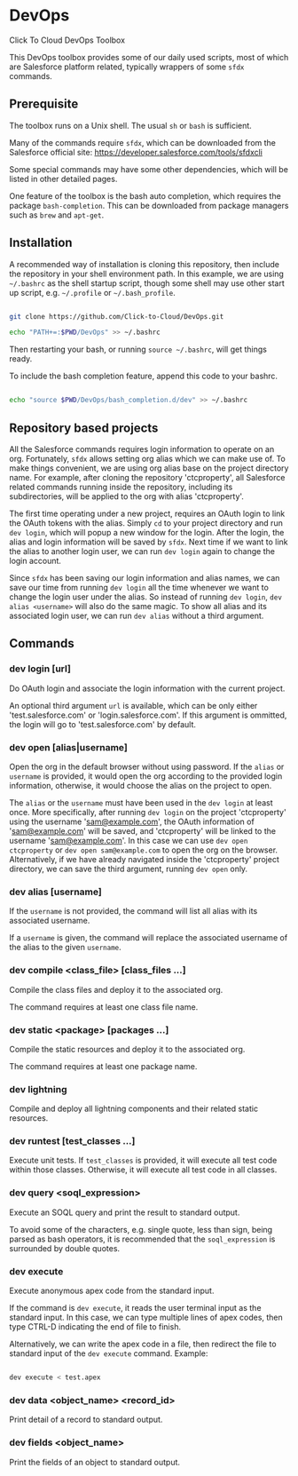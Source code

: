 # DevOps

Click To Cloud DevOps Toolbox

This DevOps toolbox provides some of our daily used scripts, most of which
are Salesforce platform related, typically wrappers of some `sfdx` commands.

## Prerequisite

The toolbox runs on a Unix shell. The usual `sh` or `bash` is sufficient.

Many of the commands require `sfdx`, which can be downloaded from the
Salesforce official site: https://developer.salesforce.com/tools/sfdxcli

Some special commands may have some other dependencies, which will be
listed in other detailed pages.

One feature of the toolbox is the bash auto completion, which requires the
package `bash-completion`. This can be downloaded from package managers
such as `brew` and `apt-get`.

## Installation

A recommended way of installation is cloning this repository, then include
the repository in your shell environment path. In this example, we are
using `~/.bashrc` as the shell startup script, though some shell may use other
start up script, e.g. `~/.profile` or `~/.bash_profile`.

```bash

git clone https://github.com/Click-to-Cloud/DevOps.git

echo "PATH+=:$PWD/DevOps" >> ~/.bashrc

```

Then restarting your bash, or running `source ~/.bashrc`, will get things
ready.

To include the bash completion feature, append this code to your bashrc.

```bash

echo "source $PWD/DevOps/bash_completion.d/dev" >> ~/.bashrc

```

## Repository based projects

All the Salesforce commands requires login information to operate on an
org. Fortunately, `sfdx` allows setting org alias which we can make use of.
To make things convenient, we are using org alias base on the project
directory name. For example, after cloning the repository 'ctcproperty', all
Salesforce related commands running inside the repository, including its
subdirectories, will be applied to the org with alias 'ctcproperty'.

The first time operating under a new project, requires an OAuth login to link
the OAuth tokens with the alias. Simply `cd` to your project directory and
run `dev login`, which will popup a new window for the login. After the
login, the alias and login information will be saved by `sfdx`. Next time
if we want to link the alias to another login user, we can run `dev login`
again to change the login account.

Since `sfdx` has been saving our login information and alias names, we can
save our time from running `dev login` all the time whenever we want to
change the login user under the alias. So instead of running `dev login`,
`dev alias <username>` will also do the same magic. To show all alias and
its associated login user, we can run `dev alias` without a third argument.

## Commands

### dev login [url]

Do OAuth login and associate the login information with the current project.

An optional third argument `url` is available, which can be only either
'test.salesforce.com' or 'login.salesforce.com'. If this argument is ommitted,
the login will go to 'test.salesforce.com' by default.

### dev open [alias|username]

Open the org in the default browser without using password. If the `alias` or
`username` is provided, it would open the org according to the provided login
information, otherwise, it would choose the alias on the project to open.

The `alias` or the `username` must have been used in the `dev login` at least
once. More specifically, after running `dev login` on the project
'ctcproperty' using the username 'sam@example.com', the OAuth information of
'sam@example.com' will be saved, and 'ctcproperty' will be linked to the
username 'sam@example.com'. In this case we can use `dev open ctcproperty` or
`dev open sam@example.com` to open the org on the browser. Alternatively, if
we have already navigated inside the 'ctcproperty' project directory, we can
save the third argument, running `dev open` only.

### dev alias [username]

If the `username` is not provided, the command will list all alias with its
associated username.

If a `username` is given, the command will replace the associated username
of the alias to the given `username`.

### dev compile \<class\_file\> [class\_files ...]

Compile the class files and deploy it to the associated org.

The command requires at least one class file name.

### dev static \<package\> [packages ...]

Compile the static resources and deploy it to the associated org.

The command requires at least one package name.

### dev lightning

Compile and deploy all lightning components and their related static resources.

### dev runtest [test\_classes ...]

Execute unit tests. If `test_classes` is provided, it will execute all test
code within those classes. Otherwise, it will execute all test code in all
classes.

### dev query \<soql\_expression\>

Execute an SOQL query and print the result to standard output.

To avoid some of the characters, e.g. single quote, less than sign, being
parsed as bash operators, it is recommended that the `soql_expression`
is surrounded by double quotes.

### dev execute

Execute anonymous apex code from the standard input.

If the command is `dev execute`, it reads the user terminal input as the
standard input. In this case, we can type multiple lines of apex codes,
then type CTRL-D indicating the end of file to finish.

Alternatively, we can write the apex code in a file, then redirect the file
to standard input of the `dev execute` command. Example:

```bash

dev execute < test.apex

```

### dev data \<object\_name\> \<record\_id\>

Print detail of a record to standard output.

### dev fields \<object\_name\>

Print the fields of an object to standard output.

